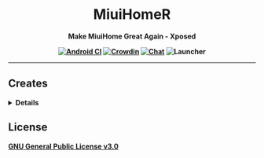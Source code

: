 <div align="center">

<h1>MiuiHomeR</h1>

<b>Make MiuiHome Great Again - Xposed

[![Android CI](https://github.com/qqlittleice/MiuiHome_R/actions/workflows/android.yml/badge.svg)](https://github.com/qqlittleice/MiuiHome_R/actions/workflows/android.yml) 
[![Crowdin](https://badges.crowdin.net/miuihomer/localized.svg)](https://crowdin.com/project/miuihomer)
[![Chat](https://img.shields.io/badge/Telegram-Chat-blue.svg?logo=telegram)](https://t.me/MiuiHome_Xposed)
![Launcher](https://github.com/qqlittleice/MiuiHome/blob/main/Pic/MiuiHome.png)

</div>

-----

## Creates

<details>

- [AndroidHiddenApiBypass](https://github.com/LSPosed/AndroidHiddenApiBypass)
- [AndroidSystemBlur](https://github.com/Lucchetto/AndroidSystemBlur)
- [androidx](https://android.googlesource.com/platform/frameworks/support)
- [BiliRoaming](https://github.com/yujincheng08/BiliRoaming)
- [CustoMIUIzer](https://code.highspec.ru/Mikanoshi/CustoMIUIzer)
- [EzXHelper](https://github.com/KyuubiRan/EzXHelper)
- [FuckCoolapk](https://github.com/ejiaogl/FuckCoolapk)
- [LSPosed](https://github.com/LSPosed/LSPosed)
- [MIDock](https://github.com/lamprose/MIDock)
- [MIUIDock](https://github.com/ouhoukyo/MIUIDock)
- [MIUltra](https://github.com/lamprose/MIUltra)
- [moralnorm's miuix](https://github.com/MoralNorm)
- [QNotified](https://github.com/ferredoxin/QNotified)
- [XposedBridge](https://github.com/rovo89/XposedBridge)

</details>

## License

[GNU General Public License v3.0](LICENSE)
